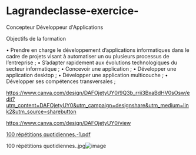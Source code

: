 # Lagrandeclasse-exercice-
Concepteur Développeur d'Applications

Objectifs de la formation

• Prendre en charge le développement d’applications informatiques dans le cadre
de projets visant à automatiser un ou plusieurs processus de l’entreprise ;
• S’adapter rapidement aux évolutions technologiques du secteur informatique ;
• Concevoir une application ;
• Développer une application desktop ;
• Développer une application multicouche ;
• Développer ses compétences transversales ;

https://www.canva.com/design/DAFOjetyUY0/9Q3b_rrii3BxaBdHV0sOsw/edit?utm_content=DAFOjetyUY0&utm_campaign=designshare&utm_medium=link2&utm_source=sharebutton

https://www.canva.com/design/DAFOjetyUY0/view


[100 répétitions quotidiennes.-1.pdf](https://github.com/Alydiabira/Lagrandeclasse-exercice-/files/11365377/100.repetitions.quotidiennes.-1.pdf)

100 répétitions quotidiennes..jpg![image](https://user-images.githubusercontent.com/87067002/235453158-6df25f9b-76cc-4251-a60b-37428e606642.png)
